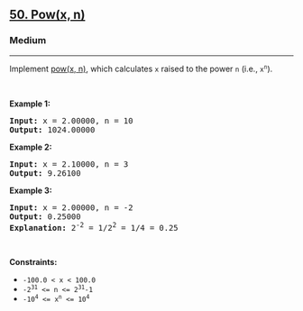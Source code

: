 <h2><a href="https://leetcode.com/problems/powx-n/">50. Pow(x, n)</a></h2><h3>Medium</h3><hr><div style="user-select: auto;"><p style="user-select: auto;">Implement <a href="http://www.cplusplus.com/reference/valarray/pow/" target="_blank" style="user-select: auto;">pow(x, n)</a>, which calculates <code style="user-select: auto;">x</code> raised to the power <code style="user-select: auto;">n</code> (i.e., <code style="user-select: auto;">x<sup style="user-select: auto;">n</sup></code>).</p>

<p style="user-select: auto;">&nbsp;</p>
<p style="user-select: auto;"><strong style="user-select: auto;">Example 1:</strong></p>

<pre style="user-select: auto;"><strong style="user-select: auto;">Input:</strong> x = 2.00000, n = 10
<strong style="user-select: auto;">Output:</strong> 1024.00000
</pre>

<p style="user-select: auto;"><strong style="user-select: auto;">Example 2:</strong></p>

<pre style="user-select: auto;"><strong style="user-select: auto;">Input:</strong> x = 2.10000, n = 3
<strong style="user-select: auto;">Output:</strong> 9.26100
</pre>

<p style="user-select: auto;"><strong style="user-select: auto;">Example 3:</strong></p>

<pre style="user-select: auto;"><strong style="user-select: auto;">Input:</strong> x = 2.00000, n = -2
<strong style="user-select: auto;">Output:</strong> 0.25000
<strong style="user-select: auto;">Explanation:</strong> 2<sup style="user-select: auto;">-2</sup> = 1/2<sup style="user-select: auto;">2</sup> = 1/4 = 0.25
</pre>

<p style="user-select: auto;">&nbsp;</p>
<p style="user-select: auto;"><strong style="user-select: auto;">Constraints:</strong></p>

<ul style="user-select: auto;">
	<li style="user-select: auto;"><code style="user-select: auto;">-100.0 &lt; x &lt; 100.0</code></li>
	<li style="user-select: auto;"><code style="user-select: auto;">-2<sup style="user-select: auto;">31</sup> &lt;= n &lt;= 2<sup style="user-select: auto;">31</sup>-1</code></li>
	<li style="user-select: auto;"><code style="user-select: auto;">-10<sup style="user-select: auto;">4</sup> &lt;= x<sup style="user-select: auto;">n</sup> &lt;= 10<sup style="user-select: auto;">4</sup></code></li>
</ul>
</div>
